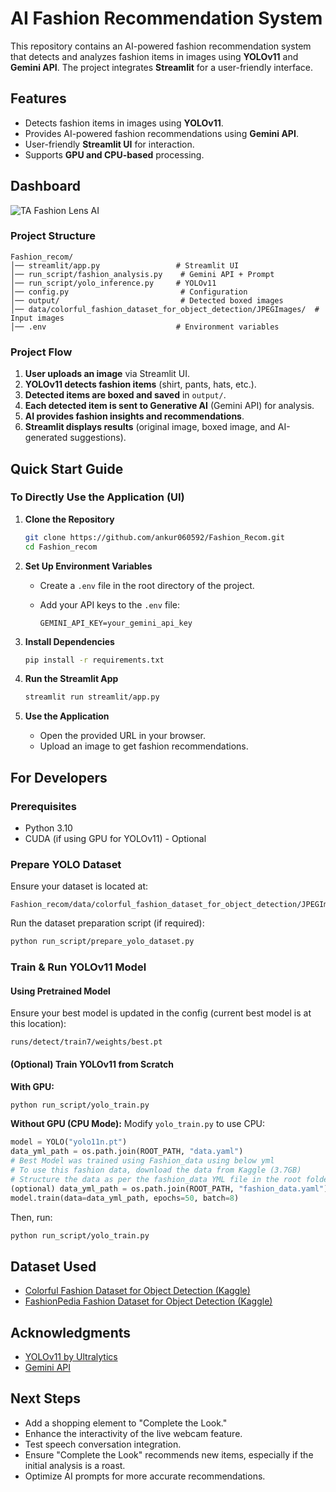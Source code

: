 # AI Fashion Recommendation System

This repository contains an AI-powered fashion recommendation system that detects and analyzes fashion items in images using **YOLOv11** and **Gemini API**. The project integrates **Streamlit** for a user-friendly interface.

## Features

- Detects fashion items in images using **YOLOv11**.
- Provides AI-powered fashion recommendations using **Gemini API**.
- User-friendly **Streamlit UI** for interaction.
- Supports **GPU and CPU-based** processing.

## Dashboard

![TA Fashion Lens AI](https://github.com/ankur060592/Fashion_Recom/blob/update_readme/streamlit/result_sample/UI_sample.gif)

### Project Structure

```
Fashion_recom/
│── streamlit/app.py                 # Streamlit UI
│── run_script/fashion_analysis.py    # Gemini API + Prompt
│── run_script/yolo_inference.py     # YOLOv11
│── config.py                         # Configuration
│── output/                           # Detected boxed images
│── data/colorful_fashion_dataset_for_object_detection/JPEGImages/  # Input images
│── .env                             # Environment variables
```

### Project Flow

1. **User uploads an image** via Streamlit UI.
2. **YOLOv11 detects fashion items** (shirt, pants, hats, etc.).
3. **Detected items are boxed and saved** in `output/`.
4. **Each detected item is sent to Generative AI** (Gemini API) for analysis.
5. **AI provides fashion insights and recommendations**.
6. **Streamlit displays results** (original image, boxed image, and AI-generated suggestions).

## Quick Start Guide

### To Directly Use the Application (UI)

1. **Clone the Repository**

   ```bash
   git clone https://github.com/ankur060592/Fashion_Recom.git
   cd Fashion_recom
   ```

2. **Set Up Environment Variables**

   - Create a `.env` file in the root directory of the project.
   - Add your API keys to the `.env` file:

     ```env
     GEMINI_API_KEY=your_gemini_api_key
     ```

3. **Install Dependencies**

   ```bash
   pip install -r requirements.txt
   ```

4. **Run the Streamlit App**

   ```bash
   streamlit run streamlit/app.py
   ```

5. **Use the Application**

   - Open the provided URL in your browser.
   - Upload an image to get fashion recommendations.

## For Developers

### Prerequisites

- Python 3.10
- CUDA (if using GPU for YOLOv11) - Optional

### Prepare YOLO Dataset

Ensure your dataset is located at:
```
Fashion_recom/data/colorful_fashion_dataset_for_object_detection/JPEGImages/
```

Run the dataset preparation script (if required):
```bash
python run_script/prepare_yolo_dataset.py
```

### Train & Run YOLOv11 Model

#### **Using Pretrained Model**

Ensure your best model is updated in the config (current best model is at this location):
```
runs/detect/train7/weights/best.pt
```

#### **(Optional) Train YOLOv11 from Scratch**

**With GPU:**
```bash
python run_script/yolo_train.py
```

**Without GPU (CPU Mode):**
Modify `yolo_train.py` to use CPU:
```python
model = YOLO("yolo11n.pt")
data_yml_path = os.path.join(ROOT_PATH, "data.yaml")
# Best Model was trained using Fashion_data using below yml
# To use this fashion data, download the data from Kaggle (3.7GB)
# Structure the data as per the fashion_data YML file in the root folder
(optional) data_yml_path = os.path.join(ROOT_PATH, "fashion_data.yaml")
model.train(data=data_yml_path, epochs=50, batch=8)
```
Then, run:
```bash
python run_script/yolo_train.py
```

## Dataset Used

- [Colorful Fashion Dataset for Object Detection (Kaggle)](https://www.kaggle.com/datasets)
- [FashionPedia Fashion Dataset for Object Detection (Kaggle)](https://www.kaggle.com/datasets)

## Acknowledgments

- [YOLOv11 by Ultralytics](https://github.com/ultralytics/ultralytics)
- [Gemini API](https://ai.google.dev/)

## Next Steps

- Add a shopping element to "Complete the Look."
- Enhance the interactivity of the live webcam feature.
- Test speech conversation integration.
- Ensure "Complete the Look" recommends new items, especially if the initial analysis is a roast.
- Optimize AI prompts for more accurate recommendations.